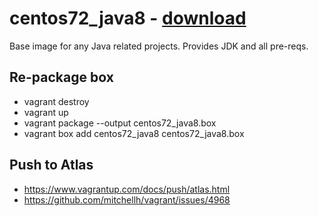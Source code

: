 # centos72_java8 - [download](https://atlas.hashicorp.com/garethahealy/boxes/centos72_java8)
Base image for any Java related projects. Provides JDK and all pre-reqs.

## Re-package box
- vagrant destroy
- vagrant up
- vagrant package --output centos72_java8.box
- vagrant box add centos72_java8 centos72_java8.box

## Push to Atlas
- https://www.vagrantup.com/docs/push/atlas.html
- https://github.com/mitchellh/vagrant/issues/4968

